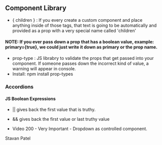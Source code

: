 ## Component Library

- { children } : If you every create a custom component and place anything inside of those tags, that text is going to be automatically and provided as a prop with a very special name called 'children'
#### NOTE: If you ever pass down a prop that has a boolean value, example: primary={true}, we could just write it down as primary or the prop name.
- prop-type : JS librabry to validate the props that get passed into your component. If someone passes down the incorrect kind of value, a warning will appear in console.
- Install: npm install prop-types

### Accordions

#### JS Boolean Expressions
- || gives back the first value that is truthy.
- && gives back the first value or last truthy value

- Video 200 - Very Important - Dropdown as controlled component.


Stavan Patel